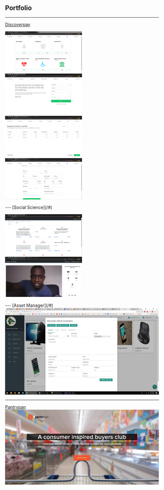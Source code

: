 ## Portfolio

---
[Discoverpay](/#)
<p float="left">
<img width="50%" src="images/discoverpay 2.PNG?raw=true"/> <img width="50%" src="images/discoverpay 1.PNG?raw=true"/>
<img width="50%" src="images/discoverpay 3.PNG?raw=true"/> <img width="50%" src="images/discoverpay 9.PNG?raw=true"/>
</p>
---
[Social Science](/#)
<p float="left">
<img width="50%" src="images/social science 1.PNG?raw=true"/> <img width="50%" src="images/social science 4.PNG?raw=true"/>
</p>
---
[Asset Manager](/#)
<img src="images/asset manager.png?raw=true"/>

---
[Pantrypan](/#)
<img src="images/pantrypan.jpg?raw=true"/>
